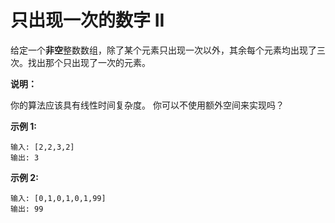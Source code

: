 # 只出现一次的数字 II

给定一个**非空**整数数组，除了某个元素只出现一次以外，其余每个元素均出现了三次。找出那个只出现了一次的元素。

**说明：**

你的算法应该具有线性时间复杂度。 你可以不使用额外空间来实现吗？

**示例 1:**

    输入: [2,2,3,2]
    输出: 3

**示例 2:**

    输入: [0,1,0,1,0,1,99]
    输出: 99